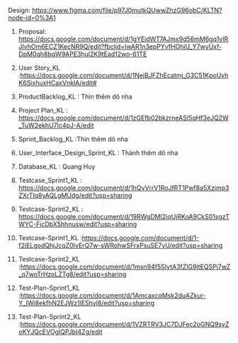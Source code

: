Design: https://www.figma.com/file/p97J0mutkQUwwZhzG96obC/KLTN?node-id=0%3A1

1.  Proposal: https://docs.google.com/document/d/1gYEidWT7AJmx9d56mM6gq1vlRJIvhOm6ECZ1KecNR9Q/edit?fbclid=IwAR1n3epPYvfHOhiU_Y7wyUxf-DpM0qh8bqW9APE3hul2K9tEad12wo-61TE

2.  User Story_KL :https://docs.google.com/document/d/1NejBJFZhEcatmj_G3C51KpoUvhK6SixhuxHCaxVnkIA/edit#

3.  ProductBacklog_KL : Thìn thêm dô nha 

4.  Project Plan_KL : https://docs.google.com/document/d/1zGEfb02bkzrneASI5qHf3eJQ2W_TuW2ekhU7Ic4pJ-A/edit

5.  Sprint_Backlog_KL :Thìn thêm dô nha 

6.  User_Interface_Design_Sprint_KL : Thành thêm dô nha 

7.  Database_KL : Quang Huy 

8.  Testcase_Sprint1_KL : https://docs.google.com/document/d/1hQyVrrV1RoJfRT1Pwf8a5Xzimp3ZXrTIq8yAQLgMUdg/edit?usp=sharing

8.  Testcase-Sprint2_KL : https://docs.google.com/document/d/19RWgDMI2iqUjRKoA9CkS01sgzTWYC-FicDbX5hhnusw/edit?usp=sharing

9.  Testcase-Sprint1_KL :https://docs.google.com/document/d/1-f2iELgodQhjJcqZ0IvErQ7w-sWRohwSFrxPsuSE7yU/edit?usp=sharing

9.  Testcase-Sprint2_KL :https://docs.google.com/document/d/1msn94f5SIytA3fZIG9jtEQSPj7wZ_q7woTrHzoLZTg8/edit?usp=sharing

10. Test-Plan-Sprint1_KL :https://docs.google.com/document/d/1AmcaxcqMsk2duAZkur-Y_IWi8ekfhN2EJWz1lEShvl8/edit?usp=sharing

10. Test-Plan-Sprint2_KL :https://docs.google.com/document/d/1VZRTRV3JC7DJFec2oGNQ9syZoKYJQcEVOgIQPJbI4Zg/edit





